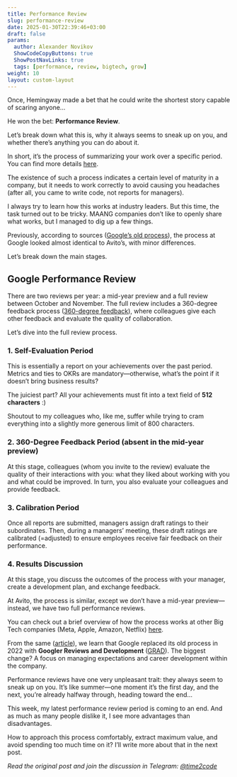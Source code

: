 ```yaml
---
title: Performance Review  
slug: performance-review                 
date: 2025-01-30T22:39:46+03:00
draft: false                                  
params:
  author: Alexander Novikov                  
  ShowCodeCopyButtons: true
  ShowPostNavLinks: true
  tags: [performance, review, bigtech, grow]                
weight: 10
layout: custom-layout
---
```


Once, Hemingway made a bet that he could write the shortest story capable of scaring anyone…

He won the bet: **Performance Review**.

Let’s break down what this is, why it always seems to sneak up on you, and whether there’s anything you can do about it.

In short, it’s the process of summarizing your work over a specific period. You can find more details [here](https://github.com/avito-tech/playbook/blob/master/goal-setting.md#performance-review).

The existence of such a process indicates a certain level of maturity in a company, but it needs to work correctly to avoid causing you headaches (after all, you came to write code, not reports for managers).

I always try to learn how this works at industry leaders. But this time, the task turned out to be tricky. MAANG companies don’t like to openly share what works, but I managed to dig up a few things.

Previously, according to sources ([Google’s old process](https://worklogix.blog/wp-content/uploads/2018/08/b3318-google.pdf)), the process at Google looked almost identical to Avito’s, with minor differences.

Let’s break down the main stages.

## Google Performance Review

There are two reviews per year: a mid-year preview and a full review between October and November. The full review includes a 360-degree feedback process ([360-degree feedback](https://en.wikipedia.org/wiki/360-degree_feedback)), where colleagues give each other feedback and evaluate the quality of collaboration.

Let’s dive into the full review process.

### 1. Self-Evaluation Period

This is essentially a report on your achievements over the past period. Metrics and ties to OKRs are mandatory—otherwise, what’s the point if it doesn’t bring business results?

The juiciest part? All your achievements must fit into a text field of **512 characters** :) 

Shoutout to my colleagues who, like me, suffer while trying to cram everything into a slightly more generous limit of 800 characters.

### 2. 360-Degree Feedback Period (absent in the mid-year preview)

At this stage, colleagues (whom you invite to the review) evaluate the quality of their interactions with you: what they liked about working with you and what could be improved. In turn, you also evaluate your colleagues and provide feedback.

### 3. Calibration Period

Once all reports are submitted, managers assign draft ratings to their subordinates. Then, during a managers’ meeting, these draft ratings are calibrated (=adjusted) to ensure employees receive fair feedback on their performance.

### 4. Results Discussion

At this stage, you discuss the outcomes of the process with your manager, create a development plan, and exchange feedback.

At Avito, the process is similar, except we don’t have a mid-year preview—instead, we have two full performance reviews.

You can check out a brief overview of how the process works at other Big Tech companies (Meta, Apple, Amazon, Netflix) [here](https://candor.co/articles/career-paths/inside-the-faang-performance-review-process).

From the same ([article](https://candor.co/articles/career-paths/inside-the-faang-performance-review-process)), we learn that Google replaced its old process in 2022 with **Googler Reviews and Development** ([GRAD](https://buildyourfuture.withgoogle.com/programs/grad)). The biggest change? A focus on managing expectations and career development within the company.

Performance reviews have one very unpleasant trait: they always seem to sneak up on you. It’s like summer—one moment it’s the first day, and the next, you’re already halfway through, heading toward the end…

This week, my latest performance review period is coming to an end. And as much as many people dislike it, I see more advantages than disadvantages.

How to approach this process comfortably, extract maximum value, and avoid spending too much time on it? I’ll write more about that in the next post.

*Read the original post and join the discussion in Telegram: [@time2code](https://t.me/time2code/283)*